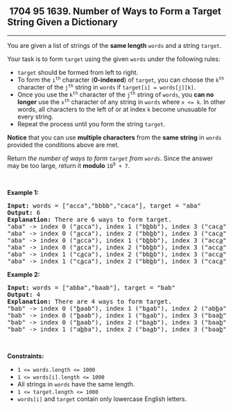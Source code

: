 <h2> 1704 95
1639. Number of Ways to Form a Target String Given a Dictionary</h2><hr><div><p>You are given a list of strings of the <strong>same length</strong> <code>words</code> and a string <code>target</code>.</p>

<p>Your task is to form <code>target</code> using the given <code>words</code> under the following rules:</p>

<ul>
	<li><code>target</code> should be formed from left to right.</li>
	<li>To form the <code>i<sup>th</sup></code> character (<strong>0-indexed</strong>) of <code>target</code>, you can choose the <code>k<sup>th</sup></code> character of the <code>j<sup>th</sup></code> string in <code>words</code> if <code>target[i] = words[j][k]</code>.</li>
	<li>Once you use the <code>k<sup>th</sup></code> character of the <code>j<sup>th</sup></code> string of <code>words</code>, you <strong>can no longer</strong> use the <code>x<sup>th</sup></code> character of any string in <code>words</code> where <code>x &lt;= k</code>. In other words, all characters to the left of or at index <code>k</code> become unusuable for every string.</li>
	<li>Repeat the process until you form the string <code>target</code>.</li>
</ul>

<p><strong>Notice</strong> that you can use <strong>multiple characters</strong> from the <strong>same string</strong> in <code>words</code> provided the conditions above are met.</p>

<p>Return <em>the number of ways to form <code>target</code> from <code>words</code></em>. Since the answer may be too large, return it <strong>modulo</strong> <code>10<sup>9</sup> + 7</code>.</p>

<p>&nbsp;</p>
<p><strong class="example">Example 1:</strong></p>

<pre><strong>Input:</strong> words = ["acca","bbbb","caca"], target = "aba"
<strong>Output:</strong> 6
<strong>Explanation:</strong> There are 6 ways to form target.
"aba" -&gt; index 0 ("<u>a</u>cca"), index 1 ("b<u>b</u>bb"), index 3 ("cac<u>a</u>")
"aba" -&gt; index 0 ("<u>a</u>cca"), index 2 ("bb<u>b</u>b"), index 3 ("cac<u>a</u>")
"aba" -&gt; index 0 ("<u>a</u>cca"), index 1 ("b<u>b</u>bb"), index 3 ("acc<u>a</u>")
"aba" -&gt; index 0 ("<u>a</u>cca"), index 2 ("bb<u>b</u>b"), index 3 ("acc<u>a</u>")
"aba" -&gt; index 1 ("c<u>a</u>ca"), index 2 ("bb<u>b</u>b"), index 3 ("acc<u>a</u>")
"aba" -&gt; index 1 ("c<u>a</u>ca"), index 2 ("bb<u>b</u>b"), index 3 ("cac<u>a</u>")
</pre>

<p><strong class="example">Example 2:</strong></p>

<pre><strong>Input:</strong> words = ["abba","baab"], target = "bab"
<strong>Output:</strong> 4
<strong>Explanation:</strong> There are 4 ways to form target.
"bab" -&gt; index 0 ("<u>b</u>aab"), index 1 ("b<u>a</u>ab"), index 2 ("ab<u>b</u>a")
"bab" -&gt; index 0 ("<u>b</u>aab"), index 1 ("b<u>a</u>ab"), index 3 ("baa<u>b</u>")
"bab" -&gt; index 0 ("<u>b</u>aab"), index 2 ("ba<u>a</u>b"), index 3 ("baa<u>b</u>")
"bab" -&gt; index 1 ("a<u>b</u>ba"), index 2 ("ba<u>a</u>b"), index 3 ("baa<u>b</u>")
</pre>

<p>&nbsp;</p>
<p><strong>Constraints:</strong></p>

<ul>
	<li><code>1 &lt;= words.length &lt;= 1000</code></li>
	<li><code>1 &lt;= words[i].length &lt;= 1000</code></li>
	<li>All strings in <code>words</code> have the same length.</li>
	<li><code>1 &lt;= target.length &lt;= 1000</code></li>
	<li><code>words[i]</code> and <code>target</code> contain only lowercase English letters.</li>
</ul>
</div>